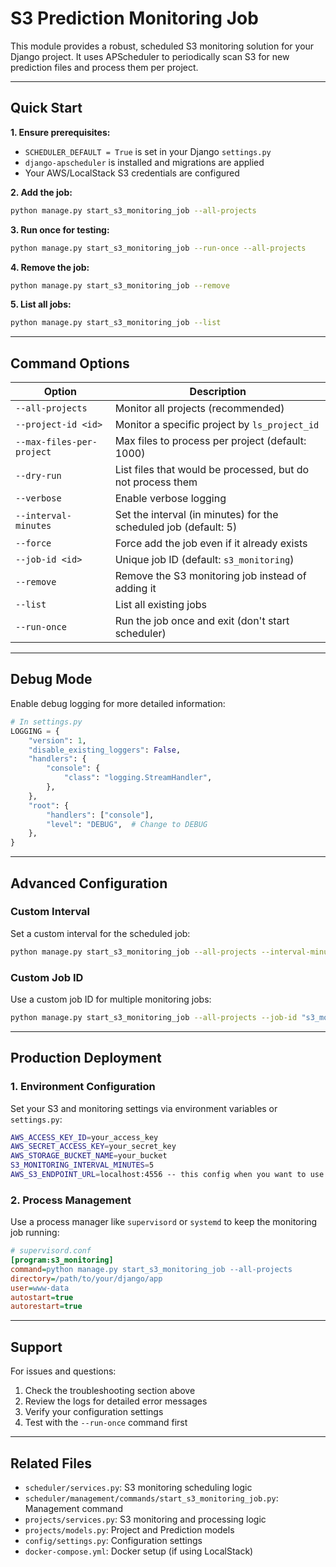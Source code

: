 # S3 Prediction Monitoring Job

This module provides a robust, scheduled S3 monitoring solution for your Django project. It uses APScheduler to periodically scan S3 for new prediction files and process them per project.

---

## Quick Start

**1. Ensure prerequisites:**
- `SCHEDULER_DEFAULT = True` is set in your Django `settings.py`
- `django-apscheduler` is installed and migrations are applied
- Your AWS/LocalStack S3 credentials are configured

**2. Add the job:**

```bash
python manage.py start_s3_monitoring_job --all-projects
```

**3. Run once for testing:**

```bash
python manage.py start_s3_monitoring_job --run-once --all-projects
```

**4. Remove the job:**

```bash
python manage.py start_s3_monitoring_job --remove
```

**5. List all jobs:**

```bash
python manage.py start_s3_monitoring_job --list
```

---

## Command Options

| Option                      | Description                                                        |
|-----------------------------|--------------------------------------------------------------------|
| `--all-projects`            | Monitor all projects (recommended)                                 |
| `--project-id <id>`         | Monitor a specific project by `ls_project_id`                      |
| `--max-files-per-project`   | Max files to process per project (default: 1000)                   |
| `--dry-run`                 | List files that would be processed, but do not process them        |
| `--verbose`                 | Enable verbose logging                                             |
| `--interval-minutes`        | Set the interval (in minutes) for the scheduled job (default: 5)   |
| `--force`                   | Force add the job even if it already exists                        |
| `--job-id <id>`             | Unique job ID (default: `s3_monitoring`)                           |
| `--remove`                  | Remove the S3 monitoring job instead of adding it                  |
| `--list`                    | List all existing jobs                                             |
| `--run-once`                | Run the job once and exit (don't start scheduler)                  |

---

## Debug Mode

Enable debug logging for more detailed information:

```python
# In settings.py
LOGGING = {
    "version": 1,
    "disable_existing_loggers": False,
    "handlers": {
        "console": {
            "class": "logging.StreamHandler",
        },
    },
    "root": {
        "handlers": ["console"],
        "level": "DEBUG",  # Change to DEBUG
    },
}
```

---

## Advanced Configuration

### Custom Interval

Set a custom interval for the scheduled job:

```bash
python manage.py start_s3_monitoring_job --all-projects --interval-minutes 10
```

### Custom Job ID

Use a custom job ID for multiple monitoring jobs:

```bash
python manage.py start_s3_monitoring_job --all-projects --job-id "s3_monitoring_prod"
```

---

## Production Deployment

### 1. Environment Configuration

Set your S3 and monitoring settings via environment variables or `settings.py`:

```bash
AWS_ACCESS_KEY_ID=your_access_key
AWS_SECRET_ACCESS_KEY=your_secret_key
AWS_STORAGE_BUCKET_NAME=your_bucket
S3_MONITORING_INTERVAL_MINUTES=5
AWS_S3_ENDPOINT_URL=localhost:4556 -- this config when you want to use another storage to testing
```

### 2. Process Management

Use a process manager like `supervisord` or `systemd` to keep the monitoring job running:

```ini
# supervisord.conf
[program:s3_monitoring]
command=python manage.py start_s3_monitoring_job --all-projects
directory=/path/to/your/django/app
user=www-data
autostart=true
autorestart=true
```

---

## Support

For issues and questions:

1. Check the troubleshooting section above
2. Review the logs for detailed error messages
3. Verify your configuration settings
4. Test with the `--run-once` command first

---

## Related Files

- `scheduler/services.py`: S3 monitoring scheduling logic
- `scheduler/management/commands/start_s3_monitoring_job.py`: Management command
- `projects/services.py`: S3 monitoring and processing logic
- `projects/models.py`: Project and Prediction models
- `config/settings.py`: Configuration settings
- `docker-compose.yml`: Docker setup (if using LocalStack) 